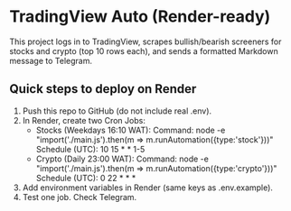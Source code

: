 # TradingView Auto (Render-ready)

This project logs in to TradingView, scrapes bullish/bearish screeners for stocks and crypto (top 10 rows each), and sends a formatted Markdown message to Telegram.

## Quick steps to deploy on Render
1. Push this repo to GitHub (do not include real .env).
2. In Render, create two Cron Jobs:
   - Stocks (Weekdays 16:10 WAT): 
     Command:
     node -e "import('./main.js').then(m => m.runAutomation({type:'stock'}))"
     Schedule (UTC): 10 15 * * 1-5
   - Crypto (Daily 23:00 WAT):
     Command:
     node -e "import('./main.js').then(m => m.runAutomation({type:'crypto'}))"
     Schedule (UTC): 0 22 * * *
3. Add environment variables in Render (same keys as .env.example).
4. Test one job. Check Telegram.

